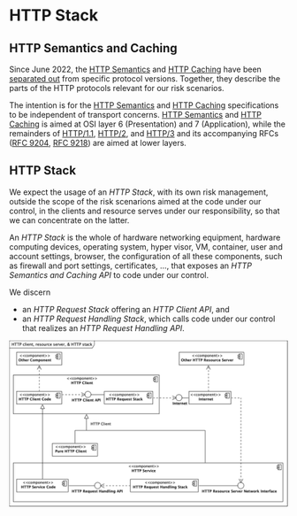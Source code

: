 # HTTP Stack

## HTTP Semantics and Caching

Since June 2022, the [HTTP Semantics] and [HTTP Caching] have been [separated out] from specific protocol versions.
Together, they describe the parts of the HTTP protocols relevant for our risk scenarios.

The intention is for the [HTTP Semantics] and [HTTP Caching] specifications to be independent of transport concerns.
[HTTP Semantics] and [HTTP Caching] is aimed at OSI layer 6 (Presentation) and 7 (Application), while the remainders of
[HTTP/1.1], [HTTP/2], and [HTTP/3] and its accompanying RFCs ([RFC 9204], [RFC 9218]) are aimed at lower layers.

## HTTP Stack

We expect the usage of an _HTTP Stack_, with its own risk management, outside the scope of the risk scenarions aimed at
the code under our control, in the clients and resource serves under our responsibility, so that we can concentrate on
the latter.

An _HTTP Stack_ is the whole of hardware networking equipment, hardware computing devices, operating system, hyper
visor, VM, container, user and account settings, browser, the configuration of all these components, such as firewall
and port settings, certificates, …, that exposes an _HTTP Semantics and Caching API_ to code under our control.

We discern

- an _HTTP Request Stack_ offering an _HTTP Client API_, and
- an _HTTP Request Handling Stack_, which calls code under our control that realizes an _HTTP Request Handling API_.

![HTTP client, resource server, & HTTP stack]

[HTTP Semantics]: https://datatracker.ietf.org/doc/html/rfc9110
[HTTP Caching]: https://datatracker.ietf.org/doc/html/rfc9111
[separated out]: https://datatracker.ietf.org/doc/html/rfc9110#name-history-and-evolution
[HTTP/1.1]: https://datatracker.ietf.org/doc/html/rfc9112
[HTTP/2]: https://datatracker.ietf.org/doc/html/rfc9113
[HTTP/3]: https://datatracker.ietf.org/doc/html/rfc9114
[RFC 9204]: https://datatracker.ietf.org/doc/html/rfc9204
[RFC 9218]: https://datatracker.ietf.org/doc/html/rfc9218
[HTTP client, resource server, & HTTP stack]: HTTP%20client%2C%20resource%20server%2C%20%26%20HTTP%20stack.png
